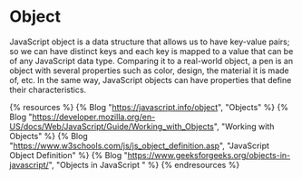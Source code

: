 # Object

JavaScript object is a data structure that allows us to have key-value pairs; so we can have distinct keys and each key is mapped to a value that can be of any JavaScript data type. Comparing it to a real-world object, a pen is an object with several properties such as color, design, the material it is made of, etc. In the same way, JavaScript objects can have properties that define their characteristics.

{% resources %}
  {% Blog "https://javascript.info/object", "Objects" %}
  {% Blog "https://developer.mozilla.org/en-US/docs/Web/JavaScript/Guide/Working_with_Objects", "Working with Objects" %}
  {% Blog "https://www.w3schools.com/js/js_object_definition.asp", "JavaScript Object Definition" %}
  {% Blog "https://www.geeksforgeeks.org/objects-in-javascript/", "Objects in JavaScript " %}
{% endresources %}
